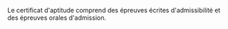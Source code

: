 
  
Le certificat d'aptitude comprend des épreuves écrites d'admissibilité et des épreuves orales d'admission.

